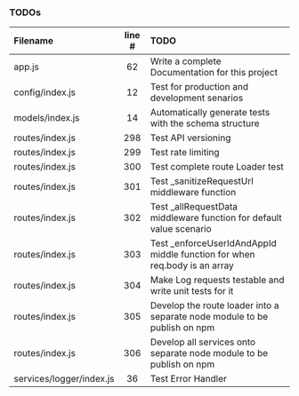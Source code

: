 ### TODOs
| Filename | line # | TODO
|:------|:------:|:------
| app.js | 62 | Write a complete Documentation for this project
| config/index.js | 12 | Test for production and development senarios
| models/index.js | 14 | Automatically generate tests with the schema structure
| routes/index.js | 298 | Test API versioning
| routes/index.js | 299 | Test rate limiting
| routes/index.js | 300 | Test complete route Loader test
| routes/index.js | 301 | Test _sanitizeRequestUrl middleware function
| routes/index.js | 302 | Test _allRequestData middleware function for default value scenario
| routes/index.js | 303 | Test _enforceUserIdAndAppId middle function for when req.body is an array
| routes/index.js | 304 | Make Log requests testable and write unit tests for it
| routes/index.js | 305 | Develop the route loader into a separate node module to be publish on npm
| routes/index.js | 306 | Develop all services onto separate node module to be publish on npm
| services/logger/index.js | 36 | Test Error Handler
